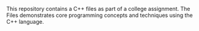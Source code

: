 This repository contains a C++ files as part of a college assignment. The Files demonstrates core programming concepts and techniques using the C++ language.
